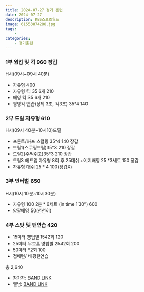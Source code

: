 ```yaml
---
title: 2024-07-27 정기 훈련
date: 2024-07-27
description: KBS스포츠월드
image: 61553874288.jpg
tags:
    - 
categories:
    - 정기훈련
---
```


### 1부 웜업 및 킥 960 장갑

H시(09시~09시 40분) 
- 자유형 400
- 자유형 킥 35 6개 210
- 배영 킥 35  6개 210
- 평영킥 연습(상체 3초, 킥3초)  35*4 140
 
### 2부 드릴 자유형 610
H시(09시 40분~10시10)드릴 
 - 프론트/하프 스컬링 35*4 140 장갑
 - 드릴1(스쿠핑드릴)35*3 210 장갑
 - 드릴2(주먹쥐고)35*3 210 장갑
 - 드릴3 헤드업 자유형 8회 후 25대쉬 +이지배영 25  *3세트 150 장갑
 - 자유형 대쉬 25 * 4 100(장갑X) 

### 3부 인터벌 650
  H시(10시 10분~10시30분)
 - 자유형 100 2분 * 6세트 (in time 1’30“) 600
 - 양팔배영 50(천천히)

### 4부 스탓 및 턴연습  420
 - 15미터 영법별 15*4*2회 120
 - 25미터 무호흡 영법별 25*4*2회 200
 - 50미터 *2회  100
 - 접배턴/ 배평턴연습

총 2,640

- 참가자: [BAND LINK](https://band.us/band/93484357/schedule/4%2F93484357%2F411435539%2F19700101)
- 앨범: [BAND LINK](https://band.us/band/93484357/album/80991310)